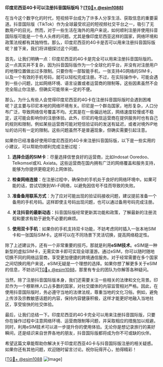 **印度尼西亚4G卡可以注册抖音国际版吗？[[TG💪+ @esim1088](https://t.me/s/esim1088)]**

在当今这个数字化的时代，短视频平台成为了许多人分享生活、获取信息的重要渠道。抖音国际版（TikTok）作为全球最受欢迎的短视频社交平台之一，吸引了无数用户的目光。然而，对于一些生活在海外的用户来说，如何顺利注册并使用抖音国际版可能是一个令人头疼的问题。尤其是像印度尼西亚这样的国家，网络环境和政策法规都有其独特性。那么，印度尼西亚的4G卡是否可以用来注册抖音国际版呢？接下来，我们将详细探讨这个问题。

首先，让我们明确一点：印度尼西亚的4G卡是完全可以用来注册抖音国际版的。这一点其实并不复杂，因为抖音国际版作为一个全球化的平台，并没有对注册用户的地理位置做出过多限制。只要你有一部智能手机，一张支持4G网络的SIM卡，以及一个有效的手机号码，就可以轻松完成注册。不过，在实际操作中，可能会遇到一些小问题，比如网络环境、语言设置或者运营商的限制等。这些因素虽然不会完全阻止你注册，但确实可能带来一定的不便。

那么，为什么有些人会觉得印度尼西亚的4G卡在注册抖音国际版时会遇到困难呢？这主要与印尼本地的网络环境有关。印尼是一个群岛国家，地形复杂，人口分布广泛，导致网络信号覆盖不均。尤其是在一些偏远地区，网络速度较慢或不稳定，这可能会影响你的注册体验。此外，印尼的电信运营商在提供服务时也有自己的规则和限制，例如某些运营商可能对短信验证码的发送有延迟，或者对境外IP地址的访问有一定的限制。这些问题虽然不是普遍现象，但确实需要引起注意。

如果你已经准备好使用印度尼西亚的4G卡来注册抖音国际版，以下是一些实用的小建议，可以帮助你顺利完成注册过程：

1. **选择合适的SIM卡**：尽量选择信誉良好的运营商，比如Indosat Ooredoo、Telkomsel或XL Axiata。这些运营商在国内拥有广泛的网络覆盖和服务支持，能够为你提供更稳定的上网体验。

2. **检查网络连接**：在注册过程中，确保你的手机处于良好的网络环境中。如果可能的话，尝试切换到Wi-Fi网络，以避免因信号不佳而导致的失败。

3. **准备备用联系方式**：为了应对可能出现的验证码接收问题，建议提前准备一个备用的手机号码。这样即使主号码出现问题，也可以通过备用号码完成注册。

4. **关注抖音的最新动态**：抖音国际版经常更新其功能和政策，了解最新的注册流程和要求有助于避免不必要的麻烦。

5. **使用双卡手机**：如果你的手机支持双卡功能，不妨考虑同时插入一张本地SIM卡和一张国际SIM卡。这样可以在不同场景下灵活切换，提高网络稳定性。

除了上述建议外，还有一个非常重要的技巧，那就是利用**eSIM技术**。eSIM是一种新型的虚拟SIM卡，无需实体卡即可实现全球漫游。通过eSIM，你可以随时随地切换不同的网络运营商，享受更加便捷的跨境通信服务。对于经常需要在多个国家之间切换的用户来说，eSIM无疑是一个理想的选择。如果你想了解更多关于eSIM的信息，不妨访问[TG💪+ @esim1088](https://t.me/s/esim1088)，那里有专业的团队为你解答各种疑问。

当然，除了注册抖音国际版本身，我们还需要关注一些相关的法律和文化背景。印尼作为一个穆斯林人口占多数的国家，对社交媒体的内容监管相对严格。因此，在使用抖音国际版时，务必遵守当地的法律法规，尊重当地的文化习俗。例如，避免上传涉及宗教敏感话题的内容，保持内容健康积极，这样才能更好地融入当地社区，享受愉快的社交体验。

最后，让我们总结一下。印度尼西亚的4G卡完全可以用来注册抖音国际版，只要你在操作过程中注意网络环境、运营商限制等问题，并采取相应的措施加以规避。同时，利用eSIM技术可以进一步提升你的使用体验。无论你是想记录旅行的美好瞬间，还是结识来自世界各地的朋友，抖音国际版都将成为你不可或缺的伙伴。

希望这篇文章能帮助你解决关于印度尼西亚4G卡与抖音国际版注册的相关疑惑。如果你还有其他问题，欢迎随时留言讨论。祝你玩得开心，拍得精彩！

[[TG💪+ @esim1088](https://t.me/s/esim1088) ![Image](https://i.postimg.cc/4NQfJmqS/Snipaste-2025-05-13-00-14-12.png)]